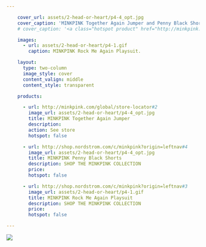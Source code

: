```yaml
---

    cover_url: assets/2-head-or-heart/p4-4_opt.jpg
    cover_caption: 'MINKPINK Together Again Jumper and Penny Black Shorts.'
    # cover_caption: '<a class="hotspot product" href="http://minkpink.com/global/store-locator#2" target="_blank">MINKPINK Together Again Jumper and Penny Black Shorts.</a>'

    images:
      - url: assets/2-head-or-heart/p4-1.gif
        caption: MINKPINK Rock Me Again Playsuit.

    layout:
      type: two-column
      image_style: cover
      content_valign: middle
      content_style: transparent

    products:

      - url: http://minkpink.com/global/store-locator#2
        image_url: assets/2-head-or-heart/p4-4_opt.jpg
        title: MINKPINK Together Again Jumper
        description:
        action: See store
        hotspot: false

      - url: http://shop.nordstrom.com/c/minkpink?origin=leftnav#4
        image_url: assets/2-head-or-heart/p4-4_opt.jpg
        title: MINKPINK Penny Black Shorts
        description: SHOP THE MINKPINK COLLECTION
        price:
        hotspot: false

      - url: http://shop.nordstrom.com/c/minkpink?origin=leftnav#3
        image_url: assets/2-head-or-heart/p4-1.gif
        title: MINKPINK Rock Me Again Playsuit
        description: SHOP THE MINKPINK COLLECTION
        price:
        hotspot: false

---
```


<img src="../assets/2-head-or-heart/p4-1.gif" data-media-id="images:1">
